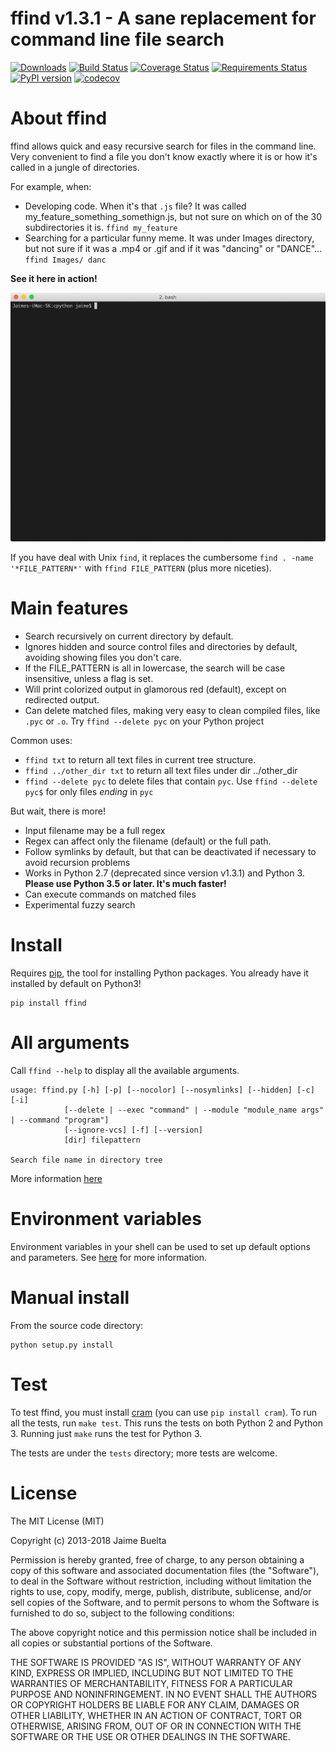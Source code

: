 ffind v1.3.1 - A sane replacement for command line file search
===

[![Downloads](https://pepy.tech/badge/ffind)](https://pepy.tech/project/ffind)
[![Build Status](https://travis-ci.org/jaimebuelta/ffind.svg?branch=master)](https://travis-ci.org/jaimebuelta/ffind)
[![Coverage Status](https://coveralls.io/repos/github/jaimebuelta/ffind/badge.svg?branch=master)](https://coveralls.io/github/jaimebuelta/ffind?branch=master)
[![Requirements Status](https://requires.io/github/jaimebuelta/ffind/requirements.svg?branch=master)](https://requires.io/github/jaimebuelta/ffind/requirements/?branch=master)
[![PyPI version](https://badge.fury.io/py/ffind.svg)](https://badge.fury.io/py/ffind)
[![codecov](https://codecov.io/gh/jaimebuelta/ffind/branch/master/graph/badge.svg)](https://codecov.io/gh/jaimebuelta/ffind)

# About ffind

ffind allows quick and easy recursive search for files in the command line. Very convenient to find a file you don't know exactly where it is or how it's called in a jungle of directories. 

For example, when:

- Developing code. When it's that `.js` file? It was called my_feature_something_somethign.js, but not sure on which on of the 30 subdirectories it is. `ffind my_feature`
- Searching for a particular funny meme. It was under Images directory, but not sure if it was a .mp4 or .gif and if it was "dancing" or "DANCE"... `ffind Images/ danc`

**See it here in action!**

![Demo](https://github.com/jaimebuelta/ffind/blob/master/ffind.gif)

If you have deal with Unix `find`, it replaces the cumbersome `find . -name '*FILE_PATTERN*'` with `ffind FILE_PATTERN` (plus more niceties).

# Main features

- Search recursively on current directory by default.
- Ignores hidden and source control files and directories by default, avoiding showing files you don't care.
- If the FILE_PATTERN is all in lowercase, the search will be case insensitive, unless a flag is set.
- Will print colorized output in glamorous red (default), except on redirected output.
- Can delete matched files, making very easy to clean compiled files, like `.pyc` or `.o`. Try `ffind --delete pyc` on your Python project

Common uses:

- `ffind txt` to return all text files in current tree structure.
- `ffind ../other_dir txt` to return all text files under dir ../other_dir
- `ffind --delete pyc` to delete files that contain `pyc`. Use `ffind --delete pyc$` for only files *ending* in `pyc`

But wait, there is more!

- Input filename may be a full regex
- Regex can affect only the filename (default) or the full path.
- Follow symlinks by default, but that can be deactivated if necessary to avoid recursion problems
- Works in Python 2.7 (deprecated since version v1.3.1) and Python 3. **Please use Python 3.5 or later. It's much faster!**
- Can execute commands on matched files
- Experimental fuzzy search


# Install

Requires [pip](https://pip.pypa.io/en/stable/installing/), the tool for installing Python packages. You already have it installed by default on Python3!

```
pip install ffind
```

# All arguments

Call `ffind --help` to display all the available arguments.

    usage: ffind.py [-h] [-p] [--nocolor] [--nosymlinks] [--hidden] [-c]  [-i]
                [--delete | --exec "command" | --module "module_name args" | --command "program"]
                [--ignore-vcs] [-f] [--version]
                [dir] filepattern

    Search file name in directory tree

More information [here](https://github.com/jaimebuelta/ffind/blob/master/docs/ALL_ARGUMENTS.md)

# Environment variables

Environment variables in your shell can be used to set up default options and parameters. See [here](https://github.com/jaimebuelta/ffind/blob/master/docs/ENV_VARIABLES.md) for more information.


# Manual install

From the source code directory:

```
python setup.py install
```

# Test

To test ffind, you must install [cram](https://bitheap.org/cram/) (you can use `pip install cram`). To run all the tests, run `make test`. This runs the tests on both Python 2 and Python 3. Running just `make` runs the test for Python 3.

The tests are under the `tests` directory; more tests are welcome.


# License

The MIT License (MIT)

Copyright (c) 2013-2018 Jaime Buelta

Permission is hereby granted, free of charge, to any person obtaining a copy
of this software and associated documentation files (the "Software"), to deal
in the Software without restriction, including without limitation the rights
to use, copy, modify, merge, publish, distribute, sublicense, and/or sell
copies of the Software, and to permit persons to whom the Software is
furnished to do so, subject to the following conditions:

The above copyright notice and this permission notice shall be included in
all copies or substantial portions of the Software.

THE SOFTWARE IS PROVIDED "AS IS", WITHOUT WARRANTY OF ANY KIND, EXPRESS OR
IMPLIED, INCLUDING BUT NOT LIMITED TO THE WARRANTIES OF MERCHANTABILITY,
FITNESS FOR A PARTICULAR PURPOSE AND NONINFRINGEMENT. IN NO EVENT SHALL THE
AUTHORS OR COPYRIGHT HOLDERS BE LIABLE FOR ANY CLAIM, DAMAGES OR OTHER
LIABILITY, WHETHER IN AN ACTION OF CONTRACT, TORT OR OTHERWISE, ARISING FROM,
OUT OF OR IN CONNECTION WITH THE SOFTWARE OR THE USE OR OTHER DEALINGS IN
THE SOFTWARE.
